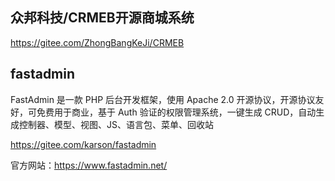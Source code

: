 

## 众邦科技/CRMEB开源商城系统

https://gitee.com/ZhongBangKeJi/CRMEB



## fastadmin

FastAdmin 是一款 PHP 后台开发框架，使用 Apache 2.0 开源协议，开源协议友好，可免费用于商业，基于 Auth 验证的权限管理系统，一键生成 CRUD，自动生成控制器、模型、视图、JS、语言包、菜单、回收站

https://gitee.com/karson/fastadmin

官方网站：https://www.fastadmin.net/